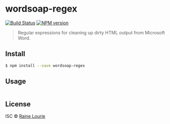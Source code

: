 # wordsoap-regex
[![Build Status](https://travis-ci.org/metaraine/wordsoap-regex.svg?branch=master)](https://travis-ci.org/metaraine/wordsoap-regex)
[![NPM version](https://badge.fury.io/js/wordsoap-regex.svg)](http://badge.fury.io/js/wordsoap-regex)

> Regular expressions for cleaning up dirty HTML output from Microsoft Word.


## Install

```sh
$ npm install --save wordsoap-regex
```


## Usage

```js
```


## License

ISC © [Raine Lourie](https://github.com/metaraine)
